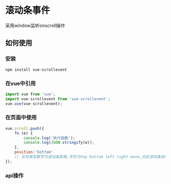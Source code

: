 # 滚动条事件
采用window监听onscroll操作

## 如何使用

### 安装
```
npm install vue-scrollevent
```

### 在vue中引用
```js
import vue from 'vue';
import vue-scrollevent from 'vue-scrollevent';
vue.use(vue-scrollevent);
```

### 在页面中使用
```js
vue.scroll.push({
    fn (e) {
        console.log('执行函数');
        console.log(JSON.stringify(e));
    },
    position:'bottom'
    // 支持类型数字为滚动条距离,字符为top bottom left right move,对应滚动条到哪个底部位置触发
});
```

### api操作